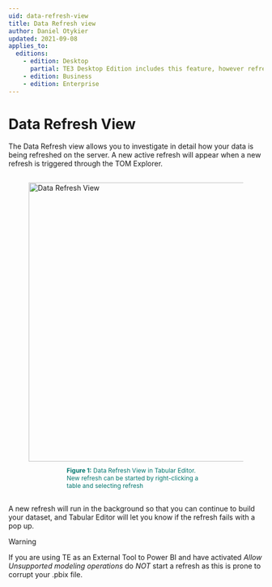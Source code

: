 ```yaml
---
uid: data-refresh-view
title: Data Refresh view
author: Daniel Otykier
updated: 2021-09-08
applies_to:
  editions:
    - edition: Desktop
      partial: TE3 Desktop Edition includes this feature, however refreshing tables through External Tools is not currently supported by Microsoft and may cause issues in Power BI Desktop.
    - edition: Business
    - edition: Enterprise
---
```


# Data Refresh View

The Data Refresh view allows you to investigate in detail how your data is being refreshed on the server.
A new active refresh will appear when a new refresh is triggered through the TOM Explorer.

<figure style="padding-top: 15px;">
  <img class="noscale" src="~/content/assets/images/data-refresh-view.png" alt="Data Refresh View" style="width: 550px;"/><figcaption style="font-size: 12px; padding-top: 10px; padding-bottom: 15px; padding-left: 75px; padding-right: 75px; color:#00766e"><strong>Figure 1:</strong> Data Refresh View in Tabular Editor. New refresh can be started by right-clicking a table and selecting refresh </figcaption>
</figure>

A new refresh will run in the background so that you can continue to build your dataset, and Tabular Editor will let you know if the refresh fails with a pop up.

> [!WARNING]
> If you are using TE as an External Tool to Power BI and have activated _Allow Unsupported modeling operations_ do _NOT_ start a refresh as this is prone to corrupt your .pbix file.
